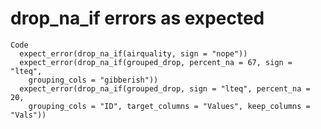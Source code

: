 # drop_na_if errors as expected

    Code
      expect_error(drop_na_if(airquality, sign = "nope"))
      expect_error(drop_na_if(grouped_drop, percent_na = 67, sign = "lteq",
        grouping_cols = "gibberish"))
      expect_error(drop_na_if(grouped_drop, sign = "lteq", percent_na = 20,
        grouping_cols = "ID", target_columns = "Values", keep_columns = "Vals"))

